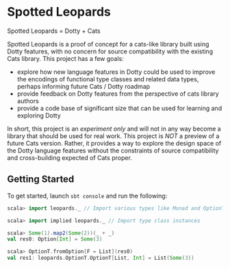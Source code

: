 # Spotted Leopards

Spotted Leopards = Dotty + Cats

Spotted Leopards is a proof of concept for a cats-like library built using Dotty features, with no concern for source compatibility with the existing Cats library. This project has a few goals:
 - explore how new language features in Dotty could be used to improve the encodings of functional type classes and related data types, perhaps informing future Cats / Dotty roadmap
 - provide feedback on Dotty features from the perspective of cats library authors
 - provide a code base of significant size that can be used for learning and exploring Dotty

In short, this project is an *experiment only* and will not in any way become a library that should be used for real work. This project is *NOT* a preview of a future Cats version. Rather, it provides a way to explore the design space of the Dotty language features without the constraints of source compatibility and cross-building expected of Cats proper.

## Getting Started

To get started, launch `sbt console` and run the following:

```scala
scala> import leopards._ // Import various types like Monad and OptionT

scala> import implied leopards._ // Import type class instances

scala> Some(1).map2(Some(2))(_ + _)
val res0: Option[Int] = Some(3)

scala> OptionT.fromOption[F = List](res0)
val res1: leopards.OptionT.OptionT[List, Int] = List(Some(3))
```
